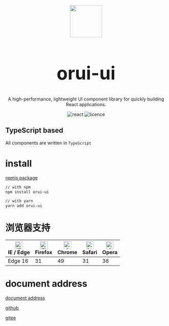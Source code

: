 <center>

<div >

<img width="100" height="100" src="https://taomo.tech/tlgt/img/orui-ui-logo.png" />

<h1 style="font-size: 4em">orui-ui</h1>

</div>

A high-performance, lightweight UI component library for quickly building React applications.

 <!-- <img src="https://img.shields.io/github/stars/fengxinhhh/concis" alt="stars"> -->
<img src="https://img.shields.io/badge/react-v18.0.0%2B-%23407fbc" alt="react">
<img src="https://img.shields.io/badge/license-MIT-blue.svg" alt="licence">

</center>

## TypeScript based

All components are written in `TypeScript`

# install

[npmjs package](https://www.npmjs.com/package/orui-ui)

```bash
// with npm
npm install orui-ui

// with yarn
yarn add orui-ui
```

# 浏览器支持

| [<img src="https://p1-arco.byteimg.com/tos-cn-i-uwbnlip3yd/08095282566ac4e0fd98f89aed934b65.png~tplv-uwbnlip3yd-png.png" alt="IE / Edge" width="24px" height="24px" />](http://godban.github.io/browsers-support-badges/)<br/>IE / Edge | [<img src="https://p1-arco.byteimg.com/tos-cn-i-uwbnlip3yd/40ad73571879dd8d9fd3fd524e0e45a4.png~tplv-uwbnlip3yd-png.png" alt="Firefox" width="24px" height="24px" />](http://godban.github.io/browsers-support-badges/)<br/>Firefox | [<img src="https://p1-arco.byteimg.com/tos-cn-i-uwbnlip3yd/4f59d35f6d6837b042c8badd95871b1d.png~tplv-uwbnlip3yd-png.png" alt="Chrome" width="24px" height="24px" />](http://godban.github.io/browsers-support-badges/)<br/>Chrome | [<img src="https://p1-arco.byteimg.com/tos-cn-i-uwbnlip3yd/eee2667f837a9c2ed531805850bf43ec.png~tplv-uwbnlip3yd-png.png" alt="Safari" width="24px" height="24px" />](http://godban.github.io/browsers-support-badges/)<br/>Safari | [<img src="https://p1-arco.byteimg.com/tos-cn-i-uwbnlip3yd/3240334d3967dd263c8f4cdd2d93c525.png~tplv-uwbnlip3yd-png.png" alt="Opera" width="24px" height="24px" />](http://godban.github.io/browsers-support-badges/)<br/>Opera |
| --- | --- | --- | --- | --- |
| Edge 16 | 31 | 49 | 31 | 36 |

# document address

[document address](https://xiaoruil.github.io)

[github](https://github.com/xiaoruil/xiaoruil.github.io/tree/master)

[gitee](https://gitee.com/xiaoruil/orui-ui)
